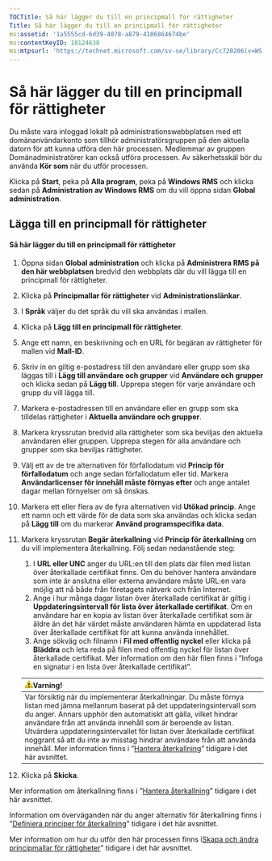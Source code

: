```yaml
---
TOCTitle: Så här lägger du till en principmall för rättigheter
Title: Så här lägger du till en principmall för rättigheter
ms:assetid: '1a5555cd-6d39-4078-a879-4106864674be'
ms:contentKeyID: 18124638
ms:mtpsurl: 'https://technet.microsoft.com/sv-se/library/Cc720206(v=WS.10)'
---
```


Så här lägger du till en principmall för rättigheter
====================================================

Du måste vara inloggad lokalt på administrationswebbplatsen med ett domänanvändarkonto som tillhör administratörsgruppen på den aktuella datorn för att kunna utföra den här processen. Medlemmar av gruppen Domänadministratörer kan också utföra processen. Av säkerhetsskäl bör du använda **Kör som** när du utför processen.

Klicka på **Start**, peka på **Alla program**, peka på **Windows RMS** och klicka sedan på **Administration av Windows RMS** om du vill öppna sidan **Global administration**.

Lägga till en principmall för rättigheter
-----------------------------------------

#### Så här lägger du till en principmall för rättigheter

1.  Öppna sidan **Global administration** och klicka på **Administrera RMS på den här webbplatsen** bredvid den webbplats där du vill lägga till en principmall för rättigheter.

2.  Klicka på **Principmallar för rättigheter** vid **Administrationslänkar**.

3.  I **Språk** väljer du det språk du vill ska användas i mallen.

4.  Klicka på **Lägg till en principmall för rättigheter**.

5.  Ange ett namn, en beskrivning och en URL för begäran av rättigheter för mallen vid **Mall-ID**.

6.  Skriv in en giltig e-postadress till den användare eller grupp som ska läggas till i **Lägg till användare och grupper** vid **Användare och grupper** och klicka sedan på **Lägg till**. Upprepa stegen för varje användare och grupp du vill lägga till.

7.  Markera e-postadressen till en användare eller en grupp som ska tilldelas rättigheter i **Aktuella användare och grupper**.

8.  Markera kryssrutan bredvid alla rättigheter som ska beviljas den aktuella användaren eller gruppen. Upprepa stegen för alla användare och grupper som ska beviljas rättigheter.

9.  Välj ett av de tre alternativen för förfallodatum vid **Princip för förfallodatum** och ange sedan förfallodatum eller tid. Markera **Användarlicenser för innehåll måste förnyas efter** och ange antalet dagar mellan förnyelser om så önskas.

10. Markera ett eller flera av de fyra alternativen vid **Utökad princip**. Ange ett namn och ett värde för de data som ska användas och klicka sedan på **Lägg till** om du markerar **Använd programspecifika data**.

11. Markera kryssrutan **Begär återkallning** vid **Princip för återkallning** om du vill implementera återkallning. Följ sedan nedanstående steg:

    1.  I **URL eller UNC** anger du URL:en till den plats där filen med listan över återkallade certifikat finns. Om du behöver hantera användare som inte är anslutna eller externa användare måste URL:en vara möjlig att nå både från företagets nätverk och från Internet.
    2.  Ange i hur många dagar listan över återkallade certifikat är giltig i **Uppdateringsintervall för lista över återkallade certifikat**. Om en användare har en kopia av listan över återkallade certifikat som är äldre än det här värdet måste användaren hämta en uppdaterad lista över återkallade certifikat för att kunna använda innehållet.
    3.  Ange sökväg och filnamn i **Fil med offentlig nyckel** eller klicka på **Bläddra** och leta reda på filen med offentlig nyckel för listan över återkallade certifikat. Mer information om den här filen finns i ”Infoga en signatur i en lista över återkallade certifikat”.

    | ![](images/Cc720206.Caution(WS.10).gif)Varning!                                                                                                                                                                                                                                                                                                                                                                                                                                                                                                        |
    |-------------------------------------------------------------------------------------------------------------------------------------------------------------------------------------------------------------------------------------------------------------------------------------------------------------------------------------------------------------------------------------------------------------------------------------------------------------------------------------------------------------------------------------------------------------------------------------|
    | Var försiktig när du implementerar återkallningar. Du måste förnya listan med jämna mellanrum baserat på det uppdateringsintervall som du anger. Annars upphör den automatiskt att gälla, vilket hindrar användare från att använda innehåll som är beroende av listan. Utvärdera uppdateringsintervallet för listan över återkallade certifikat noggrant så att du inte av misstag hindrar användare från att använda innehåll. Mer information finns i ”[Hantera återkallning](https://technet.microsoft.com/df732a7d-1fb0-4845-87ca-fab4bc5f98a0)” tidigare i det här avsnittet. |

12. Klicka på **Skicka**.

Mer information om återkallning finns i ”[Hantera återkallning](https://technet.microsoft.com/df732a7d-1fb0-4845-87ca-fab4bc5f98a0)” tidigare i det här avsnittet.

Information om överväganden när du anger alternativ för återkallning finns i ”[Definiera principer för återkallning](https://technet.microsoft.com/e2fffe9f-def7-439b-a8aa-43f8a065813d)” tidigare i det här avsnittet.

Mer information om hur du utför den här processen finns i[Skapa och ändra principmallar för rättigheter](https://technet.microsoft.com/6014176f-ef71-4d29-b3e3-da129c18563d)” tidigare i det här avsnittet.
